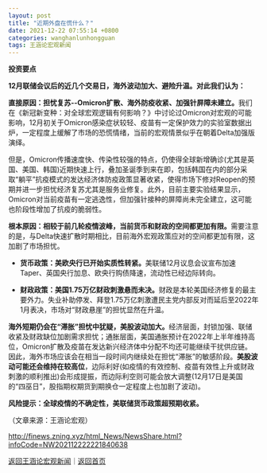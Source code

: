 ```yaml
---
layout: post
title: "近期外盘在慌什么？"
date: 2021-12-22 07:55:14 +0800
categories: wanghanlunhongguan
tags: 王涵论宏观新闻
---
```

<p><strong>投资要点</strong></p><p><strong>12月联储会议后的近几个交易日，海外波动加大、避险升温。对此我们认为：</strong></p><p><strong>直接原因：担忧复苏--Omicron扩散、海外防疫收紧、加强针屏障未建立。</strong>我们在《新冠新变种：对全球宏观逻辑有何影响？》中讨论过Omicron对宏观的可能影响，12月初关于Omicron感染症状较轻、疫苗有一定保护效力的实验室数据出炉，一定程度上缓解了市场的恐慌情绪，当前的宏观情景似乎在朝着Delta加强版演绎。</p><p>但是，Omicron传播速度快、传染性较强的特点，仍使得全球新增确诊(尤其是英国、美国、韩国)近期快速上行，叠加圣诞季到来在即，包括韩国在内的部分采取“躺平”抗疫模式的发达经济体防疫政策显著收紧，使得市场下修对Reopen的预期并进一步担忧经济复苏尤其是服务业修复。此外，目前主要实验结果显示，Omicron对当前疫苗有一定逃逸性，但加强针接种的屏障尚未完全建立，这可能也阶段性增加了抗疫的脆弱性。</p><p><strong>根本原因：相较于前几轮疫情波峰，当前货币和财政的空间都更加有限。</strong>需要注意的是，与Delta快速扩散时期相比，目前海外宏观政策应对的空间都更加有限，这加剧了市场担忧。</p><ul><li><p><strong>货币政策：美欧央行已开始实质性转紧。</strong>美联储12月议息会议宣布加速Taper、英国央行加息、欧央行购债降速，流动性已经边际转向。</p></li><li><p><strong>财政政策：美国1.75万亿财政刺激悬而未决。</strong>财政是本轮美国经济修复的最主要外力。失业补助停发、拜登1.75万亿刺激遭民主党内部反对而延后至2022年1月表决，市场对“财政悬崖”的担忧显然在升温。</p></li></ul><p><strong>海外短期仍会在“滞胀”担忧中犹疑，美股波动加大。</strong>经济层面，封锁加强、联储收紧及财政缺位加剧需求担忧；通胀层面，美国通胀预计在2022年上半年维持高位，Omicron扩散及疫苗在发达新兴经济体中分配不均还可能继续干扰供应链。因此，海外市场应该会在相当一段时间内继续处在担忧“滞胀”的敏感阶段。<strong>美股波动可能还会维持在较高位</strong>，边际利好(如疫情的有效控制、疫苗有效性上升或财政刺激的顺利推出)会形成提振，而边际利空则可能会放大调整(12月17日是美国的“四巫日”，股指期权期货到期换仓一定程度上也加剧了波动)。</p><p><strong>风险提示：全球疫情的不确定性，美联储货币政策超预期收紧。</strong></p><p class="em_media">（文章来源：王涵论宏观）</p>

<http://finews.zning.xyz/html_News/NewsShare.html?infoCode=NW202112222221840638>

[返回王涵论宏观新闻](//finews.withounder.com/category/wanghanlunhongguan.html)｜[返回首页](//finews.withounder.com/)